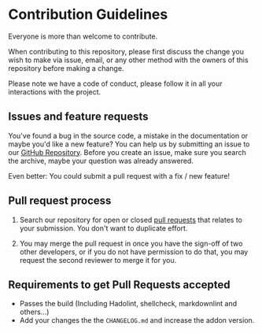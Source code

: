 # Contribution Guidelines

Everyone is more than welcome to contribute.

When contributing to this repository, please first discuss the change you wish
to make via issue, email, or any other method with the owners of this repository
before making a change.

Please note we have a code of conduct, please follow it in all your interactions
with the project.

## Issues and feature requests

You've found a bug in the source code, a mistake in the documentation or maybe
you'd like a new feature? You can help us by submitting an issue to our
[GitHub Repository][github]. Before you create an issue, make sure you search
the archive, maybe your question was already answered.

Even better: You could submit a pull request with a fix / new feature!

## Pull request process

1. Search our repository for open or closed [pull requests][prs] that relates
   to your submission. You don't want to duplicate effort.

1. You may merge the pull request in once you have the sign-off of two other
   developers, or if you do not have permission to do that, you may request
   the second reviewer to merge it for you.

## Requirements to get Pull Requests accepted

* Passes the build (Including Hadolint, shellcheck, markdownlint and others...)
* Add your changes the the `CHANGELOG.md` and increase the addon version.

[github]: https://github.com/alexbelgium/hassio-addons/issues
[prs]: https://github.com/alexbelgium/hassio-addons/pulls

